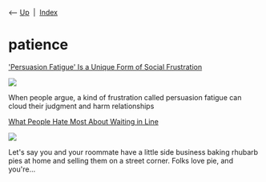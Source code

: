 <div class="nav">

⟵ [Up](index.html)  \|  [Index](index.html)

</div>

# patience

<div class="cards">

<div class="card">

<div class="card-title">

['Persuasion Fatigue' Is a Unique Form of Social
Frustration](https://www.scientificamerican.com/article/persuasion-fatigue-is-a-unique-form-of-social-frustration)

</div>

<div class="card-image">

[![](https://static.scientificamerican.com/sciam/cache/file/ED97DCFB-CB45-4867-AB6BEA332896B9A9_source.jpg?w=1200)](https://www.scientificamerican.com/article/persuasion-fatigue-is-a-unique-form-of-social-frustration)

</div>

When people argue, a kind of frustration called persuasion fatigue can
cloud their judgment and harm relationships

</div>

<div class="card">

<div class="card-title">

[What People Hate Most About Waiting in
Line](https://slate.com/business/2012/06/queueing-theory-what-people-hate-most-about-waiting-in-line.html)

</div>

<div class="card-image">

[![](https://compote.slate.com/images/872b7b4e-39ff-4794-ad18-96d87c8f47e3.jpg?width=1560)](https://slate.com/business/2012/06/queueing-theory-what-people-hate-most-about-waiting-in-line.html)

</div>

Let's say you and your roommate have a little side business baking
rhubarb pies at home and selling them on a street corner. Folks love
pie, and you're...

</div>

</div>

